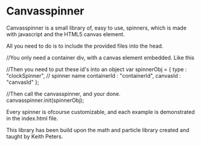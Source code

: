 # Canvasspinner

Canvasspinner is a small library of, easy to use, spinners, which is made with javascript and the HTML5 canvas element. 


All you need to do is to include the provided files into the head.

//You only need a container div, with a canvas element embedded. Like this
<div id="containerId">
  <canvas id="canvasId"></canvas>
</div>


//Then you need to put these id's into an object
var spinnerObj = {
  type : "clockSpinner", // spinner name
  containerId : "containerId",
  canvasId : "canvasId"
};


//Then call the canvasspinner, and your done.
canvasspinner.init(spinnerObj);



Every spinner is ofcourse customizable, and each example is demonstrated in the index.html file.


This library has been build upon the math and particle library created and taught by Keith Peters.


